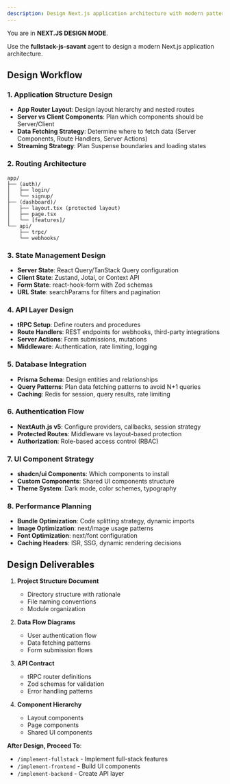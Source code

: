```yaml
---
description: Design Next.js application architecture with modern patterns
---
```


You are in **NEXT.JS DESIGN MODE**.

Use the **fullstack-js-savant** agent to design a modern Next.js application architecture.

## Design Workflow

### 1. Application Structure Design
- **App Router Layout**: Design layout hierarchy and nested routes
- **Server vs Client Components**: Plan which components should be Server/Client
- **Data Fetching Strategy**: Determine where to fetch data (Server Components, Route Handlers, Server Actions)
- **Streaming Strategy**: Plan Suspense boundaries and loading states

### 2. Routing Architecture
```
app/
├── (auth)/
│   ├── login/
│   └── signup/
├── (dashboard)/
│   ├── layout.tsx (protected layout)
│   ├── page.tsx
│   └── [features]/
└── api/
    ├── trpc/
    └── webhooks/
```

### 3. State Management Design
- **Server State**: React Query/TanStack Query configuration
- **Client State**: Zustand, Jotai, or Context API
- **Form State**: react-hook-form with Zod schemas
- **URL State**: searchParams for filters and pagination

### 4. API Layer Design
- **tRPC Setup**: Define routers and procedures
- **Route Handlers**: REST endpoints for webhooks, third-party integrations
- **Server Actions**: Form submissions, mutations
- **Middleware**: Authentication, rate limiting, logging

### 5. Database Integration
- **Prisma Schema**: Design entities and relationships
- **Query Patterns**: Plan data fetching patterns to avoid N+1 queries
- **Caching**: Redis for session, query results, rate limiting

### 6. Authentication Flow
- **NextAuth.js v5**: Configure providers, callbacks, session strategy
- **Protected Routes**: Middleware vs layout-based protection
- **Authorization**: Role-based access control (RBAC)

### 7. UI Component Strategy
- **shadcn/ui Components**: Which components to install
- **Custom Components**: Shared UI components structure
- **Theme System**: Dark mode, color schemes, typography

### 8. Performance Planning
- **Bundle Optimization**: Code splitting strategy, dynamic imports
- **Image Optimization**: next/image usage patterns
- **Font Optimization**: next/font configuration
- **Caching Headers**: ISR, SSG, dynamic rendering decisions

## Design Deliverables

1. **Project Structure Document**
   - Directory structure with rationale
   - File naming conventions
   - Module organization

2. **Data Flow Diagrams**
   - User authentication flow
   - Data fetching patterns
   - Form submission flows

3. **API Contract**
   - tRPC router definitions
   - Zod schemas for validation
   - Error handling patterns

4. **Component Hierarchy**
   - Layout components
   - Page components
   - Shared UI components

**After Design, Proceed To**:
- `/implement-fullstack` - Implement full-stack features
- `/implement-frontend` - Build UI components
- `/implement-backend` - Create API layer

